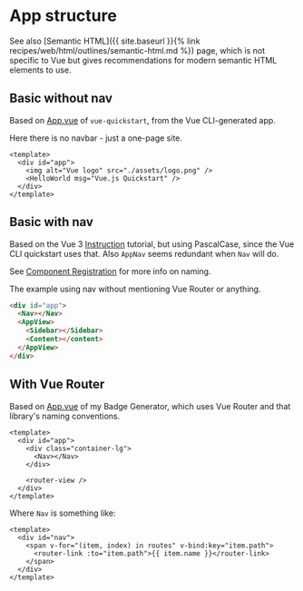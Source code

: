 # App structure

See also [Semantic HTML]({{ site.baseurl }}{% link recipes/web/html/outlines/semantic-html.md %}) page, which is not specific to Vue but gives recommendations for modern semantic HTML elements to use.


## Basic without nav

Based on [App.vue](https://github.com/MichaelCurrin/vue-quickstart/blob/master/src/App.vue) of `vue-quickstart`, from the Vue CLI-generated app.

Here there is no navbar - just a one-page site.

```vue
<template>
  <div id="app">
    <img alt="Vue logo" src="./assets/logo.png" />
    <HelloWorld msg="Vue.js Quickstart" />
  </div>
</template>
```


## Basic with nav

Based on the Vue 3 [Instruction](https://v3.vuejs.org/guide/introduction.html) tutorial, but using PascalCase, since the Vue CLI quickstart uses that. Also `AppNav` seems redundant when `Nav` will do.

See [Component Registration](https://v3.vuejs.org/guide/component-registration.html#component-names) for more info on naming.

The example using nav without mentioning Vue Router or anything.

```html
<div id="app">
  <Nav></Nav>
  <AppView>
    <Sidebar></Sidebar>
    <Content></content>
  </AppView>
</div>
```


## With Vue Router

Based on [App.vue](https://github.com/MichaelCurrin/badge-generator/blob/master/src/App.vue) of my Badge Generator, which uses Vue Router and that library's naming conventions.

```vue
<template>
  <div id="app">
    <div class="container-lg">
      <Nav></Nav>
    </div>

    <router-view />
  </div>
</template>
```

Where `Nav` is something like:

```vue
<template>
  <div id="nav">
    <span v-for="(item, index) in routes" v-bind:key="item.path">
      <router-link :to="item.path">{{ item.name }}</router-link>
    </span>
  </div>
</template>
```
